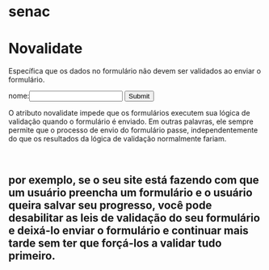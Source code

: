 # senac
<!DOCTYPE html>
<html lang="en">
<head>
    <meta charset="UTF-8">
    <meta http-equiv="X-UA-Compatible" content="IE=edge">
    <meta name="viewport" content="width=, initial-scale=1.0">
</head>
  <body>
    <title>Atributo Novalidate</title>
        <h1>Novalidate</h1>
             <p>Específica que os dados no formulário não devem ser validados ao enviar o formulário.</p>
<section>
    <form action="#"
    method="post"
    novalidate </form>
  nome:<input type="text">
  <input type="submit" >
 <form action="#" method="post"<br> </form>
 <p>O atributo novalidate impede que os formulários executem sua lógica de validação quando o formulário é enviado. Em outras palavras, ele sempre permite que o processo de envio do formulário passe, independentemente do que os resultados da lógica de validação normalmente fariam.</p><br>
<h2>por exemplo, se o seu site está fazendo com que um usuário preencha um formulário e o usuário queira salvar seu progresso, você pode desabilitar as leis de validação do seu formulário e deixá-lo enviar o formulário e continuar mais tarde sem ter que forçá-los a validar tudo primeiro.</h2><br>
</section>

</body>
</html>
